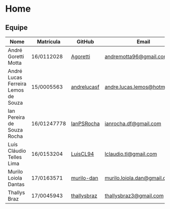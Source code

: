 # Home

## Equipe

| Nome                          | Matrícula  | GitHub             | Email                                |
|-------------------------------|------------|--------------------|--------------------------------------|
| André Goretti Motta | 16/0112028 | [Agoretti](https://github.com/Agoretti) | andremotta96@gmail.com |
| André Lucas Ferreira Lemos de Souza | 15/0005563 | [andrelucasf](https://github.com/andrelucasf) | andre.lucas.lemos@hotmail.com |
| Ian Pereira de Souza Rocha | 16/01247778 | [IanPSRocha](https://github.com/IanPSRocha) | ianrocha.df@gmail.com |
| Luís Cláudio Telles Lima | 16/0153204 | [LuisCL94](https://github.com/LuisCL94) | lclaudio.tl@gmail.com |
| Murilo Loiola Dantas | 17/0163571 | [murilo-dan](https://github.com/murilo-dan) | murilo.loiola.dan@gmail.com |
| Thallys Braz | 17/0045943 | [thallysbraz](https://github.com/thallysbraz) | thallysbraz3@gmail.com |
